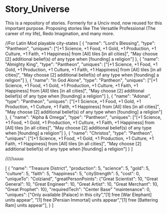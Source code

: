 # Story_Universe
This is a repository of stories. Formerly for a Unciv mod, now reused for this important purpose. 
Proposing stories like The Versatile Professional (The career of my life), Redo Imagination, and many more.

//For Latin Mod playable city-states
[
    {
        "name": "Lord's Blessing",
        "type": "Pantheon",
        "uniques": ["[+1 Science, +1 Food, +1 Gold, +1 Production, +1 Culture, +1 Faith, +1 Happiness] from [All] tiles [in all cities]",
                   "May choose [2] additional belief(s) of any type when [founding] a religion"]
    },
	{
        "name": "Almighty King",
        "type": "Pantheon",
        "uniques": ["[+1 Science, +1 Food, +1 Gold, +1 Production, +1 Culture, +1 Faith, +1 Happiness] from [All] tiles [in all cities]",
                   "May choose [2] additional belief(s) of any type when [founding] a religion"]
    },
    {
        "name": "In God Alone",
        "type": "Pantheon",
        "uniques": ["[+1 Science, +1 Food, +1 Gold, +1 Production, +1 Culture, +1 Faith, +1 Happiness] from [All] tiles [in all cities]",
                   "May choose [2] additional belief(s) of any type when [founding] a religion"]
    },
    {
        "name": "Adonai",
        "type": "Pantheon",
        "uniques": ["[+1 Science, +1 Food, +1 Gold, +1 Production, +1 Culture, +1 Faith, +1 Happiness] from [All] tiles [in all cities]",
                   "May choose [2] additional belief(s) of any type when [founding] a religion"]
    },
	{
        "name": "Alpha & Omega",
        "type": "Pantheon",
        "uniques": ["[+1 Science, +1 Food, +1 Gold, +1 Production, +1 Culture, +1 Faith, +1 Happiness] from [All] tiles [in all cities]",
                   "May choose [2] additional belief(s) of any type when [founding] a religion"]
    },
    {
        "name": "Christos",
        "type": "Pantheon",
        "uniques": ["[+1 Science, +1 Food, +1 Gold, +1 Production, +1 Culture, +1 Faith, +1 Happiness] from [All] tiles [in all cities]",
                   "May choose [2] additional belief(s) of any type when [founding] a religion"]
    }
  ]

  /////uuuu

  [
  {
		"name": "Treasure District",
		"production": 5,
		"science": 5,
		"gold": 5,
		"culture": 5,
		"faith": 5,
		"happiness": 5,
		"cityStrength": 5,
		"cost": 0,
		"uniqueTo": "Colziand",
		"greatPersonPoints": {"Great Scientist": 10, "Great General": 10, "Great Engineer": 10, "Great Artist": 10, "Great Merchant": 10, "Great Prophet": 10},
		"requiredTech": "Center Base"
		"maintenance": 0,
		"uniques": ["Only available [Palace] in this city","[1] free [War Elephant] units appear",
		           "[1] free [Persian Immortal] units appear","[1] free [Battering Ram] units appear"],
	}
]
